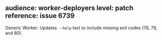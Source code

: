 audience: worker-deployers
level: patch
reference: issue 6739
---
Generic Worker: Updates `--help` text to include missing exit codes (76, 79, and 80).
